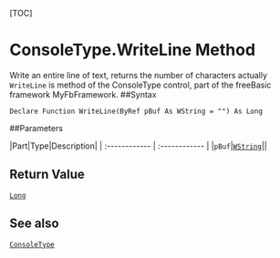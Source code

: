 [TOC]
# ConsoleType.WriteLine Method
 Write an entire line of text, returns the number of characters actually
`WriteLine` is method of the ConsoleType control, part of the freeBasic framework MyFbFramework.
##Syntax
```freeBasic
Declare Function WriteLine(ByRef pBuf As WString = "") As Long
```

##Parameters

|Part|Type|Description|
| :------------ | :------------ |
|`pBuf`|[`WString`]("https://www.freebasic.net/wiki/KeyPgWString")||

## Return Value
[`Long`]("https://www.freebasic.net/wiki/KeyPgLong")
## See also
[`ConsoleType`](ConsoleType.md)
